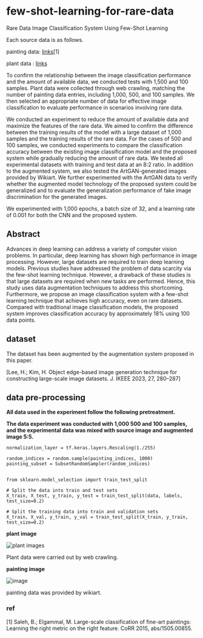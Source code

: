 # few-shot-learning-for-rare-data
Rare Data Image Classification System Using Few-Shot Learning

Each source data is as follows.

painting data: [links](https://www.kaggle.com/datasets/steubk/wikiart)[1]

plant data : [links](https://github.com/juhyeok99/few-shot-learning-for-rare-data/tree/main/plant%20dataset/plant)

To confirm the relationship between the image classification performance and the amount of available data, we conducted tests with 1,500 and 100 samples. Plant data were collected through web crawling, matching the number of painting data entries, including 1,000, 500, and 100 samples. We then selected an appropriate number of data for effective image classification to evaluate performance in scenarios involving rare data.

We conducted an experiment to reduce the amount of available data and maximize the features of the rare data. We aimed to confirm the difference between the training results of the model with a large dataset of 1,000 samples and the training results of the rare data. For the cases of 500 and 100 samples, we conducted experiments to compare the classification accuracy between the existing image classification model and the proposed system while gradually reducing the amount of rare data. We tested all experimental datasets with training and test data at an 8:2 ratio. In addition to the augmented system, we also tested the ArtGAN-generated images provided by Wikiart. We further experimented with the ArtGAN data to verify whether the augmented model technology of the proposed system could be generalized and to evaluate the generalization performance of fake image discrimination for the generated images.

We experimented with 1,000 epochs, a batch size of 32, and a learning rate of 0.001 for both the CNN and the proposed system.

## Abstract

Advances in deep learning can address a variety of computer vision problems. In particular, deep learning has shown high performance in image processing. However, large datasets are required to train deep learning models. Previous studies have addressed the problem of data scarcity via the few-shot learning technique. However, a drawback of these studies is that large datasets are required when new tasks are performed. Hence, this study uses data augmentation techniques to address this shortcoming. Furthermore, we propose an image classification system with a few-shot learning technique that achieves high accuracy, even on rare datasets. Compared with traditional image classification models, the proposed system improves classification accuracy by approximately 18% using 100 data points.

## dataset

The dataset has been augmented by the augmentation system proposed in this paper.

[Lee, H.; Kim, H. Object edge-based image generation technique for constructing large-scale image datasets. J. IKEEE 2023, 27, 280–287]

## data pre-processing

**All data used in the experiment follow the following pretreatment.**

**The data experiment was conducted with 1,000 500 and 100 samples, and the experimental data was mixed with source image and augmented image 5:5.**


```
normalization_layer = tf.keras.layers.Rescaling(1./255)

random_indices = random.sample(painting_indices, 1000)
painting_subset = SubsetRandomSampler(random_indices)


from sklearn.model_selection import train_test_split

# Split the data into train and test sets
X_train, X_test, y_train, y_test = train_test_split(data, labels, test_size=0.2)

# Split the training data into train and validation sets
X_train, X_val, y_train, y_val = train_test_split(X_train, y_train, test_size=0.2)

```

**plant image**

![plant images](https://github.com/user-attachments/assets/cb2a76de-fbd3-4266-9682-42d2cfff0d81)

Plant data were carried out by web crawling.


**painting image**

![image](https://github.com/user-attachments/assets/0582059e-a1ab-4bbc-b5ea-f6f1e1e8e089)

painting data was provided by wikiart.

### ref
[1]	Saleh, B.; Elgammal, M. Large-scale classification of fine-art paintings: Learning the right metric on the right feature. CoRR 2015, abs/1505.00855.
